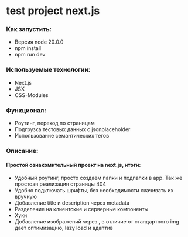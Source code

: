 # test project next.js

### Как запустить:

- Версия node 20.0.0
- npm install
- npm run dev

### Используемые технологии:

- Next.js
- JSX
- CSS-Modules

### Функционал:

- Роутинг, переход по страницам
- Подгрузка тестовых данных с jsonplaceholder
- Использование семантических тегов

### Описание:

#### Простой ознакомительный проект на next.js, итоги:
- Удобный роутинг, просто создаем папки и подпапки в app. Так же простоая реализация страницы 404
- Удобно подключать шрифты, без необходимости скачивать их вручную
- Добавление title и description через metadata
- Разделение на клиентские и серверные компоненты
- Хуки
- Добавление изображений через <Image/>, в отличие от стандартного img дает оптимизацию, lazy load и адаптив

